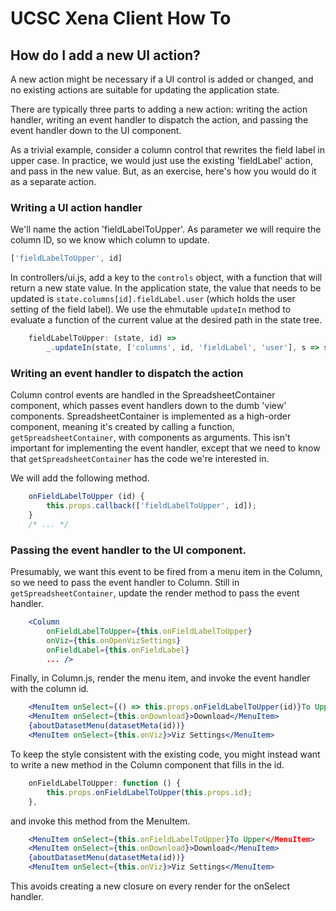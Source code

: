 # UCSC Xena Client How To

## How do I add a new UI action?

A new action might be necessary if a UI control is added or changed,
and no existing actions are suitable for updating the application state.

There are typically three parts to adding a new action: writing the action handler,
writing an event handler to dispatch the action, and passing the event handler
down to the UI component.

As a trivial example, consider a column control that rewrites the field label
in upper case. In practice, we would just use the existing 'fieldLabel' action,
and pass in the new value. But, as an exercise, here's how you would do it as
a separate action.

### Writing a UI action handler

We'll name the action 'fieldLabelToUpper'. As parameter we will require
the column ID, so we know which column to update.

```javascript
['fieldLabelToUpper', id]
```

In controllers/ui.js, add a key to the ```controls``` object, with a function that
will return a new state value.  In the application state, the value that needs
to be updated is ```state.columns[id].fieldLabel.user``` (which holds the
user setting of the field label). We use the ehmutable ```updateIn``` method
to evaluate a function of the current value at the desired path in the state tree.


```javascript
	fieldLabelToUpper: (state, id) =>
		_.updateIn(state, ['columns', id, 'fieldLabel', 'user'], s => s.toUpperCase()),
```

### Writing an event handler to dispatch the action

Column control events are handled in the SpreadsheetContainer component, which
passes event handlers down to the dumb 'view' components.  SpreadsheetContainer
is implemented as a high-order component, meaning it's created by calling
a function, ```getSpreadsheetContainer```, with components as arguments. This
isn't important for implementing the event handler, except that we need to
know that ```getSpreadsheetContainer``` has the code we're interested in.

We will add the following method.

```javascript
	onFieldLabelToUpper (id) {
		this.props.callback(['fieldLabelToUpper', id]);
	}
	/* ... */
```

### Passing the event handler to the UI component.

Presumably, we want this event to be fired from a menu item in the
Column, so we need to pass the event handler to Column. Still
in ```getSpreadsheetContainer```, update the render method to pass the
event handler.


```jsx
	<Column
		onFieldLabelToUpper={this.onFieldLabelToUpper}
		onViz={this.onOpenVizSettings}
		onFieldLabel={this.onFieldLabel}
		... />
```

Finally, in Column.js, render the menu item, and invoke the event handler
with the column id.

```jsx
	<MenuItem onSelect={() => this.props.onFieldLabelToUpper(id)}To Upper</MenuItem>
	<MenuItem onSelect={this.onDownload}>Download</MenuItem>
	{aboutDatasetMenu(datasetMeta(id))}
	<MenuItem onSelect={this.onViz}>Viz Settings</MenuItem>
```

To keep the style consistent with the existing code, you might instead want
to write a new method in the Column component that fills in the id.

```javascript
	onFieldLabelToUpper: function () {
		this.props.onFieldLabelToUpper(this.props.id);
	},
```

and invoke this method from the MenuItem.

```jsx
	<MenuItem onSelect={this.onFieldLabelToUpper}To Upper</MenuItem>
	<MenuItem onSelect={this.onDownload}>Download</MenuItem>
	{aboutDatasetMenu(datasetMeta(id))}
	<MenuItem onSelect={this.onViz}>Viz Settings</MenuItem>
```

This avoids creating a new closure on every render for the onSelect handler.
